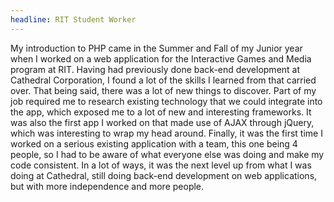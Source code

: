 ```yaml
---
headline: RIT Student Worker
---
```

My introduction to PHP came in the Summer and Fall of my Junior year when I worked on a web application for the Interactive Games and Media program at RIT. Having had previously done back-end development at Cathedral Corporation, I found a lot of the skills I learned from that carried over. That being said, there was a lot of new things to discover. Part of my job required me to research existing technology that we could integrate into the app, which exposed me to a lot of new and interesting frameworks. It was also the first app I worked on that made use of AJAX through jQuery, which was interesting to wrap my head around. Finally, it was the first time I worked on a serious existing application with a team, this one being 4 people, so I had to be aware of what everyone else was doing and make my code consistent. In a lot of ways, it was the next level up from what I was doing at Cathedral, still doing back-end development on web applications, but with more independence and more people.